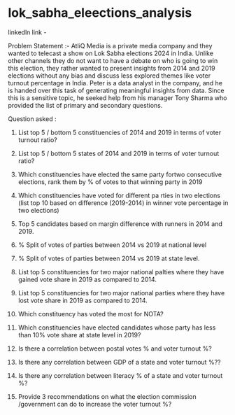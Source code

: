 # lok_sabha_eleections_analysis

linkedln link - 

Problem Statement :-  AtliQ Media is a private media company and they wanted to telecast a show on Lok Sabha elections 2024 in India. Unlike other channels they do not want to have a debate on who is going to win this election, they rather wanted to present insights from 2014 and 2019 elections without any bias and discuss less explored themes like voter turnout percentage in India. Peter is a data analyst in the company, and he is handed over this task of generating meaningful insights from data. Since this is a sensitive topic, he seeked help from his manager Tony Sharma who provided the list of primary and secondary questions.

Question asked :

1. List top 5 / bottom 5 constituencies of 2014 and 2019 in terms of voter turnout ratio?
2. List top 5 / bottom 5 states of 2014 and 2019 in terms of voter turnout ratio?
3. Which constituencies have elected the same party fortwo consecutive elections, rank them by % of votes to that winning party in 2019
4. Which constituencies have voted for different pa rties in two elections (list top 10 based on difference (2019-2014) in winner vote percentage in two elections)
5. Top 5 candidates based on margin difference with runners in 2014 and 2019.
6. % Split of votes of parties between 2014 vs 2019 at national level
7. % Split of votes of parties between 2014 vs 2019 at state level.
8. List top 5 constituencies for two major national paIties where they have gained vote share in 2019 as compared to 2014.
9. List top 5 constituencies for two major national parties where they have lost vote share in 2019 as compared to 2014.
10. Which constituency has voted the most for NOTA?
11. Which constituencies have elected candidates whose party has less than 10% vote share at state level in 2019?
 
12. Is there a correlation between postal votes % and voter turnout %?
13. Is there any correlation between GDP of a state and voter turnout %??
14. Is there any correlation between literacy % of a state and voter turnout %?
15. Provide 3 recommendations on what the election commission /government can do to increase the voter turnout %?
